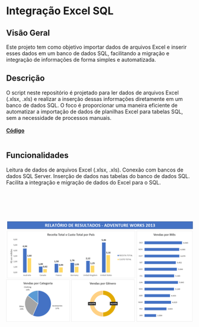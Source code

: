# Integração Excel SQL
## Visão Geral
Este projeto tem como objetivo importar dados de arquivos Excel e inserir esses dados em um banco de dados SQL, facilitando a migração e integração de informações de forma simples e automatizada.

## Descrição
O script neste repositório é projetado para ler dados de arquivos Excel (.xlsx, .xls) e realizar a inserção dessas informações diretamente em um banco de dados SQL. O foco é proporcionar uma maneira eficiente de automatizar a importação de dados de planilhas Excel para tabelas SQL, sem a necessidade de processos manuais.
<br><br>
**[Código](https://github.com/maraysamacedo/integracaoexcelsql/blob/main/1%C2%BA%20PROJETO%20COM%20EXCEL/Query%20com%20integra%C3%A7%C3%A3o%20e%20commit%20com%20Excel.sql)**
<br><br>
## Funcionalidades
Leitura de dados de arquivos Excel (.xlsx, .xls).
Conexão com bancos de dados SQL Server.
Inserção de dados nas tabelas do banco de dados SQL.
Facilita a integração e migração de dados do Excel para o SQL.

<br><br><br><br>


![Demonstração do Projeto](img/Projeto%20Integração%20EXCEL%20e%20SQ.png
)
